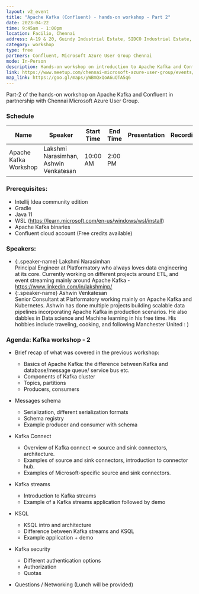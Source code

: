 ```yaml
---
layout: v2_event
title: "Apache Kafka (Confluent) - hands-on workshop - Part 2"
date: 2023-04-22
time: 9:45am - 1:00pm
location: Facilio, Chennai
address: A-19 & 20, Guindy Industrial Estate, SIDCO Industrial Estate, Guindy, Chennai, Tamil Nadu 600032
category: workshop
type: free
partners: Confluent, Microsoft Azure User Group Chennai
mode: In-Person
description: Hands-on workshop on introduction to Apache Kafka and Confluent. Part 2 of 2.
link: https://www.meetup.com/chennai-microsoft-azure-user-group/events/292572447/
map_link: https://goo.gl/maps/yWBmQxQoA6uQTA5q6
---
```


<div class="about">
Part-2 of the hands-on workshop on Apache Kafka and Confluent in partnership with Chennai Microsoft Azure User Group.
</div>

### Schedule

| Name                  | Speaker                               | Start Time | End Time | Presentation | Recording |
| --------------------- | ------------------------------------- | ---------- | -------- | ------------ | --------- |
| Apache Kafka Workshop | Lakshmi Narasimhan, Ashwin Venkatesan | 10:00 AM   | 2:00 PM  |              |           |

### Prerequisites:

- Intellij Idea community edition
- Gradle
- Java 11
- WSL (https://learn.microsoft.com/en-us/windows/wsl/install)
- Apache Kafka binaries
- Confluent cloud account (Free credits available)

### Speakers:

- {:.speaker-name} Lakshmi Narasimhan <br> <span class="speaker-description"> Principal Engineer at Platformatory who always loves data engineering at its core. Currently working on different projects around ETL, and event streaming mainly around Apache Kafka - https://www.linkedin.com/in/lakshminp/</span>
- {:.speaker-name} Ashwin Venkatesan <br> <span class="speaker-description"> Senior Consultant at Platformatory working mainly on Apache Kafka and Kubernetes. Ashwin has done multiple projects building scalable data pipelines incorporating Apache Kafka in production scenarios. He also dabbles in Data science and Machine learning in his free time. His hobbies include traveling, cooking, and following Manchester United : )</span>

### Agenda: Kafka workshop - 2

- Brief recap of what was covered in the previous workshop:
    - Basics of Apache Kafka: the difference between Kafka and database/message queue/ service bus etc.
    - Components of Kafka cluster
    - Topics, partitions
    - Producers, consumers

- Messages schema
    - Serialization, different serialization formats
    - Schema registry
    - Example producer and consumer with schema

- Kafka Connect
    - Overview of Kafka connect => source and sink connectors, architecture.
    - Examples of source and sink connectors, introduction to connector hub.
    - Examples of Microsoft-specific source and sink connectors.

- Kafka streams
    - Introduction to Kafka streams
    - Example of a Kafka streams application followed by demo

- KSQL
    - KSQL intro and architecture
    - Difference between Kafka streams and KSQL
    - Example application + demo

- Kafka security
    - Different authentication options
    - Authorization
    - Quotas

- Questions / Networking (Lunch will be provided)
